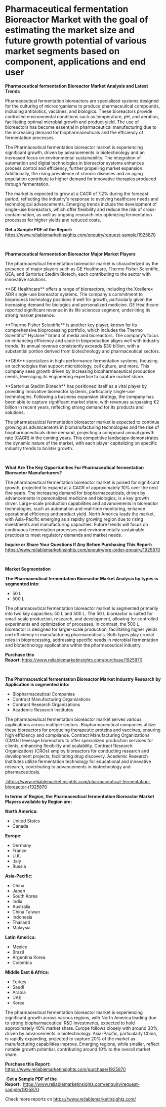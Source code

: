 <p><h1>Pharmaceutical fermentation Bioreactor Market with the goal of estimating the market size and future growth potential of various market segments based on component, applications and end user</h1></p><p><strong>Pharmaceutical fermentation Bioreactor Market Analysis and Latest Trends</strong></p>
<p><p>Pharmaceutical fermentation bioreactors are specialized systems designed for the culturing of microorganisms to produce pharmaceutical compounds, including antibiotics, vaccines, and biologics. These bioreactors provide controlled environmental conditions such as temperature, pH, and aeration, facilitating optimal microbial growth and product yield. The use of bioreactors has become essential in pharmaceutical manufacturing due to the increasing demand for biopharmaceuticals and the efficiency of fermentation processes.</p><p>The Pharmaceutical fermentation bioreactor market is experiencing significant growth, driven by advancements in biotechnology and an increased focus on environmental sustainability. The integration of automation and digital technologies in bioreactor systems enhances process control and efficiency, further propelling market expansion. Additionally, the rising prevalence of chronic diseases and an aging population contribute to higher demand for innovative therapies produced through fermentation.</p><p>The market is expected to grow at a CAGR of 7.2% during the forecast period, reflecting the industry's response to evolving healthcare needs and technological advancements. Emerging trends include the development of single-use bioreactors, which offer flexibility and reduce the risk of cross-contamination, as well as ongoing research into optimizing fermentation processes for higher yields and reduced costs.</p></p>
<p><strong>Get a Sample PDF of the Report:&nbsp;</strong> <a href="https://www.reliablemarketinsights.com/enquiry/request-sample/1925870?utm_campaign=1887&utm_medium=2&utm_source=Github&utm_content=ia&utm_term=15012025&utm_id=pharmaceutical-fermentation-bioreactor">https://www.reliablemarketinsights.com/enquiry/request-sample/1925870</a></p>
<p>&nbsp;</p>
<p><strong>Pharmaceutical fermentation Bioreactor Major Market Players</strong></p>
<p><p>The pharmaceutical fermentation bioreactor market is characterized by the presence of major players such as GE Healthcare, Thermo Fisher Scientific, GEA, and Sartorius Stedim Biotech, each contributing to the sector with innovative solutions. </p><p>**GE Healthcare** offers a range of bioreactors, including the Xcellerex XDR single-use bioreactor systems. The company's commitment to bioprocess technology positions it well for growth, particularly given the increasing demand for biologics and personalized medicine. GE Healthcare reported significant revenue in its life sciences segment, underlining its strong market presence.</p><p>**Thermo Fisher Scientific** is another key player, known for its comprehensive bioprocessing portfolio, which includes the Thermo Scientific™ Hyclone™ brand of media and bioreactors. The company’s focus on enhancing efficiency and scale in bioproduction aligns well with industry trends. Its annual revenue consistently exceeds $30 billion, with a substantial portion derived from biotechnology and pharmaceutical sectors.</p><p>**GEA** specializes in high-performance fermentation systems, focusing on technologies that support microbiology, cell culture, and more. This company sees growth driven by increasing biopharmaceutical production needs, leveraging its engineering expertise to capture market share.</p><p>**Sartorius Stedim Biotech** has positioned itself as a vital player by providing innovative bioreactor systems, particularly single-use technologies. Following a business expansion strategy, the company has been able to capture significant market share, with revenues surpassing €2 billion in recent years, reflecting strong demand for its products and solutions.</p><p>The pharmaceutical fermentation bioreactor market is expected to continue growing as advancements in biomanufacturing technologies and the rise of biopharmaceuticals drive demand, projecting a compound annual growth rate (CAGR) in the coming years. This competitive landscape demonstrates the dynamic nature of the market, with each player capitalizing on specific industry trends to bolster growth.</p></p>
<p>&nbsp;</p>
<p><strong>What Are The Key Opportunities For Pharmaceutical fermentation Bioreactor Manufacturers?</strong></p>
<p><p>The pharmaceutical fermentation bioreactor market is poised for significant growth, projected to expand at a CAGR of approximately 10% over the next five years. The increasing demand for biopharmaceuticals, driven by advancements in personalized medicine and biologics, is a key growth driver. Large-scale production capabilities and advancements in bioreactor technologies, such as automation and real-time monitoring, enhance operational efficiency and product yield. North America leads the market, with Asia-Pacific emerging as a rapidly growing region due to rising investments and manufacturing capacities. Future trends will focus on continuous fermentation processes and environmentally sustainable practices to meet regulatory demands and market needs.</p></p>
<p><strong>Inquire or Share Your Questions If Any Before Purchasing This Report:</strong> <a href="https://www.reliablemarketinsights.com/enquiry/pre-order-enquiry/1925870?utm_campaign=1887&utm_medium=2&utm_source=Github&utm_content=ia&utm_term=15012025&utm_id=pharmaceutical-fermentation-bioreactor">https://www.reliablemarketinsights.com/enquiry/pre-order-enquiry/1925870</a></p>
<p>&nbsp;</p>
<p><strong>Market Segmentation</strong></p>
<p><strong>The Pharmaceutical fermentation Bioreactor Market Analysis by types is segmented into:</strong></p>
<p><ul><li>50 L</li><li>500 L</li></ul></p>
<p><p>The pharmaceutical fermentation bioreactor market is segmented primarily into two key capacities: 50 L and 500 L. The 50 L bioreactor is suited for small-scale production, research, and development, allowing for controlled experiments and optimization of processes. In contrast, the 500 L bioreactor is designed for larger-scale production, facilitating higher yields and efficiency in manufacturing pharmaceuticals. Both types play crucial roles in bioprocessing, addressing specific needs in microbial fermentation and biotechnology applications within the pharmaceutical industry.</p></p>
<p><strong>Purchase this Report:&nbsp;</strong><a href="https://www.reliablemarketinsights.com/purchase/1925870?utm_campaign=1887&utm_medium=2&utm_source=Github&utm_content=ia&utm_term=15012025&utm_id=pharmaceutical-fermentation-bioreactor">https://www.reliablemarketinsights.com/purchase/1925870</a></p>
<p>&nbsp;</p>
<p><strong>The Pharmaceutical fermentation Bioreactor Market Industry Research by Application is segmented into:</strong></p>
<p><ul><li>Biopharmaceutical Companies</li><li>Contract Manufacturing Organizations</li><li>Contract Research Organizations</li><li>Academic Research Institutes</li></ul></p>
<p><p>The pharmaceutical fermentation bioreactor market serves various applications across multiple sectors. Biopharmaceutical companies utilize these bioreactors for producing therapeutic proteins and vaccines, ensuring high efficiency and compliance. Contract Manufacturing Organizations (CMOs) leverage bioreactors to offer specialized production services for clients, enhancing flexibility and scalability. Contract Research Organizations (CROs) employ bioreactors for conducting research and development projects, facilitating drug discovery. Academic Research Institutes utilize fermentation technology for educational and innovative research, contributing to advancements in biotechnology and pharmaceuticals.</p></p>
<p><a href="https://www.reliablemarketinsights.com/pharmaceutical-fermentation-bioreactor-r1925870?utm_campaign=1887&utm_medium=2&utm_source=Github&utm_content=ia&utm_term=15012025&utm_id=pharmaceutical-fermentation-bioreactor">&nbsp;https://www.reliablemarketinsights.com/pharmaceutical-fermentation-bioreactor-r1925870</a></p>
<p><strong>In terms of Region, the Pharmaceutical fermentation Bioreactor Market Players available by Region are:</strong></p>
<p>
    <p> <strong> North America: </strong>
        <ul>
            <li>United States</li>
            <li>Canada</li>
        </ul>
        </p> 
    <p> <strong> Europe: </strong>
        <ul>
            <li>Germany</li>
            <li>France</li>
            <li>U.K.</li>
            <li>Italy</li>
            <li>Russia</li>
        </ul>
        </p> 
    <p> <strong> Asia-Pacific: </strong>
        <ul>
            <li>China</li>
            <li>Japan</li>
            <li>South Korea</li>
            <li>India</li>
            <li>Australia</li>
            <li>China Taiwan</li>
            <li>Indonesia</li>
            <li>Thailand</li>
            <li>Malaysia</li>
        </ul>
        </p> 
    <p> <strong> Latin America: </strong>
        <ul>
            <li>Mexico</li>
            <li>Brazil</li>
            <li>Argentina Korea</li>
            <li>Colombia</li>
        </ul>
        </p> 
    <p> <strong> Middle East & Africa: </strong>
        <ul>
            <li>Turkey</li>
            <li>Saudi</li>
            <li>Arabia</li>
            <li>UAE</li>
            <li>Korea</li>
        </ul>
    </p>
    </p>
<p><p>The pharmaceutical fermentation bioreactor market is experiencing significant growth across various regions, with North America leading due to strong biopharmaceutical R&D investments, expected to hold approximately 40% market share. Europe follows closely with around 30%, driven by advancements in biotechnology. Asia-Pacific, particularly China, is rapidly expanding, projected to capture 20% of the market as manufacturing capabilities improve. Emerging regions, while smaller, reflect notable growth potential, contributing around 10% to the overall market share.</p></p>
<p><strong>Purchase this Report: </strong><a href="https://www.reliablemarketinsights.com/purchase/1925870?utm_campaign=1887&utm_medium=2&utm_source=Github&utm_content=ia&utm_term=15012025&utm_id=pharmaceutical-fermentation-bioreactor">https://www.reliablemarketinsights.com/purchase/1925870</a></p>
<p>&nbsp;<strong>Get a Sample PDF of the Report:&nbsp;&nbsp;</strong><a href="https://www.reliablemarketinsights.com/enquiry/request-sample/1925870?utm_campaign=1887&utm_medium=2&utm_source=Github&utm_content=ia&utm_term=15012025&utm_id=pharmaceutical-fermentation-bioreactor">https://www.reliablemarketinsights.com/enquiry/request-sample/1925870</a></p>
<p><strong></strong></p>
<p>Check more reports on <a href="https://www.reliablemarketinsights.com/?utm_campaign=1887&utm_medium=2&utm_source=Github&utm_content=ia&utm_term=15012025&utm_id=pharmaceutical-fermentation-bioreactor">https://www.reliablemarketinsights.com/</a></p>